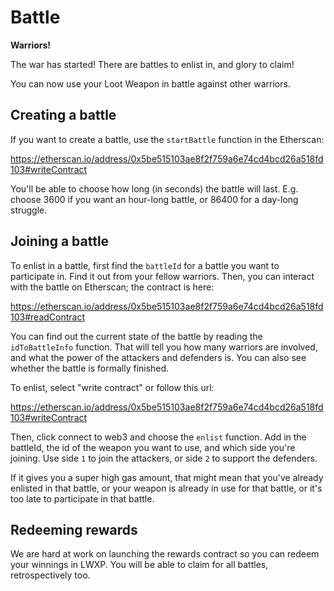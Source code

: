 # Battle

**Warriors!**

The war has started! There are battles to enlist in, and glory to claim!

You can now use your Loot Weapon in battle against other warriors.

## Creating a battle

If you want to create a battle, use the `startBattle` function in the Etherscan: 

https://etherscan.io/address/0x5be515103ae8f2f759a6e74cd4bcd26a518fd103#writeContract

You'll be able to choose how long (in seconds) the battle will last. E.g. choose 3600 if
you want an hour-long battle, or 86400 for a day-long struggle.

## Joining a battle

To enlist in a battle, first find the `battleId` for a battle you want to
participate in. Find it out from your fellow warriors. Then, you can interact
with the battle on Etherscan; the contract is here:

https://etherscan.io/address/0x5be515103ae8f2f759a6e74cd4bcd26a518fd103#readContract

You can find out the current state of the battle by reading the
`idToBattleInfo` function. That will tell you how many warriors are involved,
and what the power of the attackers and defenders is. You can also see whether
the battle is formally finished.

To enlist, select "write contract" or follow this url:

https://etherscan.io/address/0x5be515103ae8f2f759a6e74cd4bcd26a518fd103#writeContract

Then, click connect to web3 and choose the `enlist` function. Add in the
battleId, the id of the weapon you want to use, and which side you're joining.
Use side `1` to join the attackers, or side `2` to support the defenders.

If it gives you a super high gas amount, that might mean that you've already
enlisted in that battle, or your weapon is already in use for that battle, or
it's too late to participate in that battle.

## Redeeming rewards

We are hard at work on launching the rewards contract so you can redeem your winnings in LWXP. You will be able to claim for all battles, retrospectively too. 
